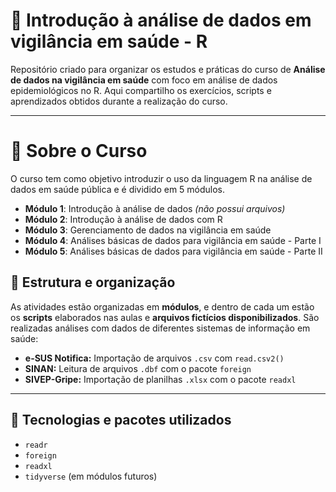 # 🧪 Introdução à análise de dados em vigilância em saúde - R

Repositório criado para organizar os estudos e práticas do curso de **Análise de dados na vigilância em saúde** com foco em análise de dados epidemiológicos no R. 
Aqui compartilho os exercícios, scripts e aprendizados obtidos durante a realização do curso.

---

# 📘 Sobre o Curso

O curso tem como objetivo introduzir o uso da linguagem R na análise de dados em saúde pública e é dividido em 5 módulos.

- **Módulo 1**: Introdução à análise de dados *(não possui arquivos)*
- **Módulo 2**: Introdução à análise de dados com R
- **Módulo 3**: Gerenciamento de dados na vigilância em saúde
- **Módulo 4**: Análises básicas de dados para vigilância em saúde - Parte I
- **Módulo 5**: Análises básicas de dados para vigilância em saúde - Parte II

## 📁 Estrutura e organização

As atividades estão organizadas em **módulos**, e dentro de cada um estão os **scripts** elaborados nas aulas e **arquivos fictícios disponibilizados**.
São realizadas análises com dados de diferentes sistemas de informação em saúde:
- **e-SUS Notifica:** Importação de arquivos `.csv` com `read.csv2()`
- **SINAN:** Leitura de arquivos `.dbf` com o pacote `foreign`
- **SIVEP-Gripe:** Importação de planilhas `.xlsx` com o pacote `readxl`
---

## 🧰 Tecnologias e pacotes utilizados

- `readr`
- `foreign`
- `readxl`
- `tidyverse` (em módulos futuros)

